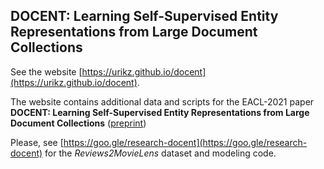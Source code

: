 ## DOCENT: Learning Self-Supervised Entity Representations from Large Document Collections

See the website [https://urikz.github.io/docent](https://urikz.github.io/docent).

The website contains additional data and scripts for the EACL-2021 paper **DOCENT: Learning Self-Supervised Entity Representations from Large Document Collections** ([preprint](http://storage.googleapis.com/gresearch/docent/docent_eacl2021_final_v3.pdf))

Please, see [https://goo.gle/research-docent](https://goo.gle/research-docent) for the *Reviews2MovieLens* dataset and modeling code. 

